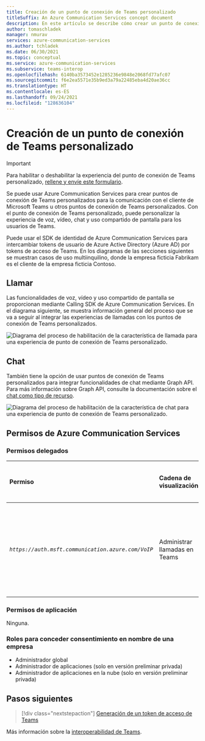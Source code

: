 ```yaml
---
title: Creación de un punto de conexión de Teams personalizado
titleSuffix: An Azure Communication Services concept document
description: En este artículo se describe cómo crear un punto de conexión de Teams personalizado.
author: tomaschladek
manager: nmurav
services: azure-communication-services
ms.author: tchladek
ms.date: 06/30/2021
ms.topic: conceptual
ms.service: azure-communication-services
ms.subservice: teams-interop
ms.openlocfilehash: 6140ba3573452e1285236e9848e2068fd77afc07
ms.sourcegitcommit: f6e2ea5571e35b9ed3a79a22485eba4d20ae36cc
ms.translationtype: HT
ms.contentlocale: es-ES
ms.lasthandoff: 09/24/2021
ms.locfileid: "128636104"
---
```

# <a name="build-a-custom-teams-endpoint"></a>Creación de un punto de conexión de Teams personalizado

> [!IMPORTANT]
> Para habilitar o deshabilitar la experiencia del punto de conexión de Teams personalizado, [rellene y envíe este formulario](https://forms.office.com/r/B8p5KqCH19).

Se puede usar Azure Communication Services para crear puntos de conexión de Teams personalizados para la comunicación con el cliente de Microsoft Teams u otros puntos de conexión de Teams personalizados. Con el punto de conexión de Teams personalizado, puede personalizar la experiencia de voz, vídeo, chat y uso compartido de pantalla para los usuarios de Teams.

Puede usar el SDK de identidad de Azure Communication Services para intercambiar tokens de usuario de Azure Active Directory (Azure AD) por tokens de acceso de Teams. En los diagramas de las secciones siguientes se muestran casos de uso multiinquilino, donde la empresa ficticia Fabrikam es el cliente de la empresa ficticia Contoso.

## <a name="calling"></a>Llamar 

Las funcionalidades de voz, vídeo y uso compartido de pantalla se proporcionan mediante Calling SDK de Azure Communication Services. En el diagrama siguiente, se muestra información general del proceso que se va a seguir al integrar las experiencias de llamadas con los puntos de conexión de Teams personalizados.

![Diagrama del proceso de habilitación de la característica de llamada para una experiencia de punto de conexión de Teams personalizado.](./media/teams-identities/teams-identity-calling-overview.png)

## <a name="chat"></a>Chat

También tiene la opción de usar puntos de conexión de Teams personalizados para integrar funcionalidades de chat mediante Graph API. Para más información sobre Graph API, consulte la documentación sobre el [chat como tipo de recurso](/graph/api/channel-post-messages). 

![Diagrama del proceso de habilitación de la característica de chat para una experiencia de punto de conexión de Teams personalizado.](./media/teams-identities/teams-identity-chat-overview.png)

## <a name="azure-communication-services-permissions"></a>Permisos de Azure Communication Services

### <a name="delegated-permissions"></a>Permisos delegados

|   Permiso    |  Cadena de visualización   |  Descripción | Se necesita el consentimiento del administrador | Se admite la cuenta de Microsoft |
|:--- |:--- |:--- |:--- |:--- |
| _`https://auth.msft.communication.azure.com/VoIP`_ | Administrar llamadas en Teams | Inicie una llamada de Teams, únase a ella, transfiérala o abandónela y actualice las propiedades de la llamada. | No | No |

### <a name="application-permissions"></a>Permisos de aplicación

Ninguna.

### <a name="roles-for-granting-consent-on-behalf-of-a-company"></a>Roles para conceder consentimiento en nombre de una empresa

- Administrador global
- Administrador de aplicaciones (solo en versión preliminar privada)
- Administrador de aplicaciones en la nube (solo en versión preliminar privada)

## <a name="next-steps"></a>Pasos siguientes

> [!div class="nextstepaction"]
> [Generación de un token de acceso de Teams](../quickstarts/manage-teams-identity.md)

Más información sobre la [interoperabilidad de Teams](./teams-interop.md).
